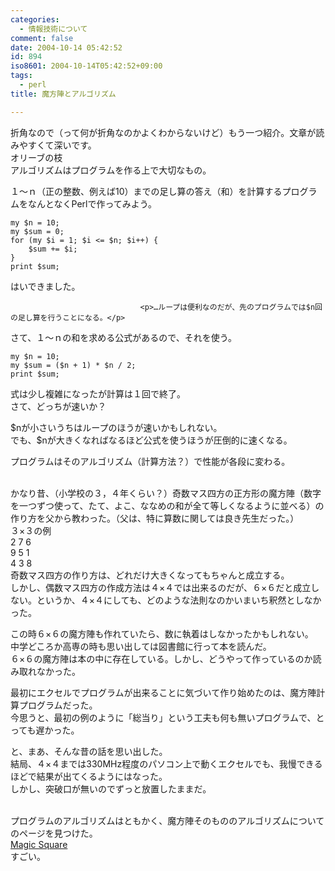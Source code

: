 ```yaml
---
categories:
  - 情報技術について
comment: false
date: 2004-10-14 05:42:52
id: 894
iso8601: 2004-10-14T05:42:52+09:00
tags:
  - perl
title: 魔方陣とアルゴリズム

---
```


<div class="entry-body">
                                 <p>折角なので（って何が折角なのかよくわからないけど）もう一つ紹介。文章が読みやすくて深いです。<br />オリーブの枝<br />
アルゴリズムはプログラムを作る上で大切なもの。</p>

<p>１〜ｎ（正の整数、例えば10）までの足し算の答え（和）を計算するプログラムをなんとなくPerlで作ってみよう。</p>

<pre><code>my $n = 10;
my $sum = 0;
for (my $i = 1; $i &lt;= $n; $i++) {
    $sum += $i;
}
print $sum;
</code></pre>

<p>はいできました。</p>
                              
                                 <p>…ループは便利なのだが、先のプログラムでは$n回の足し算を行うことになる。</p>

<p>さて、１〜ｎの和を求める公式があるので、それを使う。</p>

<pre><code>my $n = 10;
my $sum = ($n + 1) * $n / 2;
print $sum;
</code></pre>

<p>式は少し複雑になったが計算は１回で終了。<br />
さて、どっちが速いか？</p>

<p>$nが小さいうちはループのほうが速いかもしれない。<br />
でも、$nが大きくなればなるほど公式を使うほうが圧倒的に速くなる。</p>

<p>プログラムはそのアルゴリズム（計算方法？）で性能が各段に変わる。</p>

<p><br />
かなり昔、（小学校の３，４年くらい？）奇数マス四方の正方形の魔方陣（数字を一つずつ使って、たて、よこ、ななめの和が全て等しくなるように並べる）の作り方を父から教わった。（父は、特に算数に関しては良き先生だった。）<br />
３×３の例<br />
 2 7 6<br />
 9 5 1<br />
 4 3 8<br />
奇数マス四方の作り方は、どれだけ大きくなってもちゃんと成立する。<br />
しかし、偶数マス四方の作成方法は４×４では出来るのだが、６×６だと成立しない。というか、４×４にしても、どのような法則なのかいまいち釈然としなかった。</p>

<p>この時６×６の魔方陣も作れていたら、数に執着はしなかったかもしれない。<br />
中学どころか高専の時も思い出しては図書館に行って本を読んだ。<br />
６×６の魔方陣は本の中に存在している。しかし、どうやって作っているのか読み取れなかった。</p>

<p>最初にエクセルでプログラムが出来ることに気づいて作り始めたのは、魔方陣計算プログラムだった。<br />
今思うと、最初の例のように「総当り」という工夫も何も無いプログラムで、とっても遅かった。</p>

<p>と、まあ、そんな昔の話を思い出した。<br />
結局、４×４までは330MHz程度のパソコン上で動くエクセルでも、我慢できるほどで結果が出てくるようにはなった。<br />
しかし、突破口が無いのでずっと放置したままだ。</p>

<p><br />
プログラムのアルゴリズムはともかく、魔方陣そのもののアルゴリズムについてのページを見つけた。<br /><a href="http://www.guru.gr.jp/~issei/msqj/">Magic Square</a><br />
すごい。</p>
                              </div>
    	